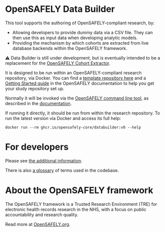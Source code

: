 # OpenSAFELY Data Builder

This tool supports the authoring of OpenSAFELY-compliant research, by:

* Allowing developers to provide dummy data via a CSV file. They can then use this as input data when developing
  analytic models.
* Providing the mechanism by which cohorts are extracted from live
database backends within the OpenSAFELY framework.

:warning: Data Builder is still under development, but is
eventually intended to be a replacement for the [OpenSAFELY Cohort
Extractor](https://github.com/opensafely-core/cohort-extractor).

It is designed to be run within an OpenSAFELY-compliant research
repository, via Docker.  You can find a [template repository here](https://github.com/opensafely/research-template)
and a [Getting Started guide](https://docs.opensafely.org/getting-started/) in the
OpenSAFELY documentation to help you get your study repository set up.

Normally it will be invoked via the [OpenSAFELY command line tool](https://github.com/opensafely-core/opensafely-cli),
as described in the [documentation](https://docs.opensafely.org/getting-started/).

If running it directly, it should be run from within the research repository.
To run the latest version via Docker and access its full help:

    docker run --rm ghcr.io/opensafely-core/databuilder:v0 --help

# For developers

Please see [the additional information](DEVELOPERS.md).

There is also [a glossary](GLOSSARY.md) of terms used in the codebase.

# About the OpenSAFELY framework

The OpenSAFELY framework is a Trusted Research Environment (TRE) for electronic
health records research in the NHS, with a focus on public accountability and
research quality.

Read more at [OpenSAFELY.org](https://opensafely.org).
